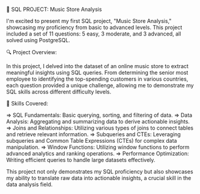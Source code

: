 🎵 SQL PROJECT: Music Store Analysis

I'm excited to present my first SQL project, "Music Store Analysis," showcasing my proficiency from basic to advanced levels. This project included a set of 11 questions: 5 easy, 3 moderate, and 3 advanced, all solved using PostgreSQL.

🔍 Project Overview:

In this project, I delved into the dataset of an online music store to extract meaningful insights using SQL queries. From determining the senior most employee to identifying the top-spending customers in various countries, each question provided a unique challenge, allowing me to demonstrate my SQL skills across different difficulty levels.

🔧 Skills Covered:

=> SQL Fundamentals: Basic querying, sorting, and filtering of data.
=> Data Analysis: Aggregating and summarizing data to derive actionable insights.
=> Joins and Relationships: Utilizing various types of joins to connect tables and retrieve relevant information.
=> Subqueries and CTEs: Leveraging subqueries and Common Table Expressions (CTEs) for complex data manipulation.
=> Window Functions: Utilizing window functions to perform advanced analytics and ranking operations.
=> Performance Optimization: Writing efficient queries to handle large datasets effectively.

This project not only demonstrates my SQL proficiency but also showcases my ability to translate raw data into actionable insights, a crucial skill in the data analysis field.
